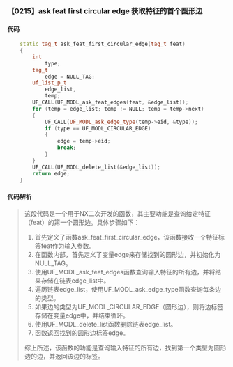 ### 【0215】ask feat first circular edge 获取特征的首个圆形边

#### 代码

```cpp
    static tag_t ask_feat_first_circular_edge(tag_t feat)  
    {  
        int  
            type;  
        tag_t  
            edge = NULL_TAG;  
        uf_list_p_t  
            edge_list,  
            temp;  
        UF_CALL(UF_MODL_ask_feat_edges(feat, &edge_list));  
        for (temp = edge_list; temp != NULL; temp = temp->next)  
        {  
            UF_CALL(UF_MODL_ask_edge_type(temp->eid, &type));  
            if (type == UF_MODL_CIRCULAR_EDGE)  
            {  
                edge = temp->eid;  
                break;  
            }  
        }  
        UF_CALL(UF_MODL_delete_list(&edge_list));  
        return edge;  
    }

```

#### 代码解析

> 这段代码是一个用于NX二次开发的函数，其主要功能是查询给定特征（feat）的第一个圆形边。具体步骤如下：
>
> 1. 首先定义了函数ask_feat_first_circular_edge，该函数接收一个特征标签feat作为输入参数。
> 2. 在函数内部，首先定义了变量edge来存储找到的圆形边，并初始化为NULL_TAG。
> 3. 使用UF_MODL_ask_feat_edges函数查询输入特征的所有边，并将结果存储在链表edge_list中。
> 4. 遍历链表edge_list，使用UF_MODL_ask_edge_type函数查询每条边的类型。
> 5. 如果边的类型为UF_MODL_CIRCULAR_EDGE（圆形边），则将边标签存储在变量edge中，并结束循环。
> 6. 使用UF_MODL_delete_list函数删除链表edge_list。
> 7. 函数返回找到的圆形边标签edge。
>
> 综上所述，该函数的功能是查询输入特征的所有边，找到第一个类型为圆形边的边，并返回该边的标签。
>
